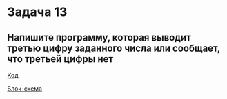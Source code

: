 # Задача 13

## Напишите программу, которая выводит третью цифру заданного числа или сообщает, что третьей цифры нет

[Код](../Exp002/Program.cs)

[Блок-схема](../Exp002/diagram.drawio.png)

